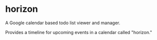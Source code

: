 # horizon
A Google calendar based todo list viewer and manager.

Provides a timeline for upcoming events in a calendar called "horizon."
